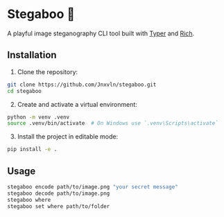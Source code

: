 # Stegaboo 🦭

A playful image steganography CLI tool built with [Typer](https://typer.tiangolo.com/) and [Rich](https://rich.readthedocs.io/).

## Installation

1. Clone the repository:

```bash
git clone https://github.com/Jnxvln/stegaboo.git
cd stegaboo
```

2. Create and activate a virtual environment:

```bash
python -m venv .venv
source .venv/bin/activate  # On Windows use `.venv\Scripts\activate`
```

3. Install the project in editable mode:

```bash
pip install -e .
```

## Usage

```bash
stegaboo encode path/to/image.png "your secret message"
stegaboo decode path/to/image.png
stegaboo where
stegaboo set where path/to/folder
```
